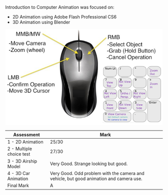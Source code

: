 Introduction to Computer Animation was focused on:
- 2D Animation using Adobe Flash Professional CS6
- 3D Animation using Blender

<p align="center">
  <img src="https://github.com/yuchingho/university/blob/master/1)%20UWS%20First%20Year/3)%20Semester%20One%20-%20Introduction%20to%20Computer%20Animation/Week06%20-%20Introduction%20to%20Blender/Blender%20Quick%20Controls.png?raw=true" alt="Blender Quick Controls"/>
</p>

| Assessment | Mark |
| ----- | --- |
| 1 - 2D Animation| 25/30 |
| 2 - Multiple choice test | 27/30 |
| 3 - 3D Airship Model | Very Good. Strange looking but good. |
| 4 - 3D Car Animation | Very Good. Odd problem with the camera and vehicle, but good animation and camera use. |
| Final Mark | A |